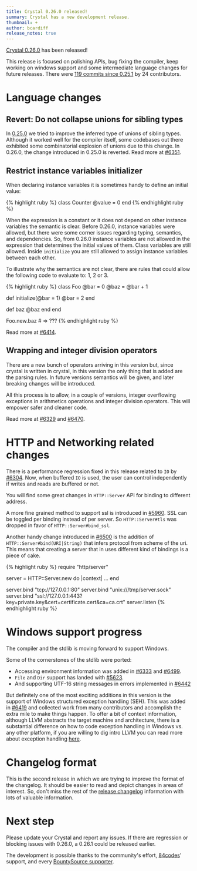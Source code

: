 ```yaml
---
title: Crystal 0.26.0 released!
summary: Crystal has a new development release.
thumbnail: +
author: bcardiff
release_notes: true
---
```


[Crystal 0.26.0](https://github.com/crystal-lang/crystal/releases/tag/0.26.0) has been released!

This release is focused on polishing APIs, bug fixing the compiler, keep working on windows support and some intermediate language changes for future releases. There were [119 commits since 0.25.1](https://github.com/crystal-lang/crystal/compare/0.25.1...0.26.0) by 24 contributors.

# Language changes

## Revert: Do not collapse unions for sibling types

In [0.25.0](/2018/06/15/crystal-0.25.0-released.html#do-not-collapse-unions-for-sibling-types) we tried to improve the inferred type of unions of sibling types. Although it worked well for the compiler itself, some codebases out there exhibited some combinatorial explosion of unions due to this change. In 0.26.0, the change introduced in 0.25.0 is reverted. Read more at [#6351](https://github.com/crystal-lang/crystal/pull/6351).

## Restrict instance variables initializer

When declaring instance variables it is sometimes handy to define an initial value:

<div class="code_section">{% highlight ruby %}
class Counter
  @value = 0
end
{% endhighlight ruby %}</div>

When the expression is a constant or it does not depend on other instance variables the semantic is clear. Before 0.26.0, instance variables were allowed, but there were some corner issues regarding typing, semantics, and dependencies. So, from 0.26.0 instance variables are not allowed in the expression that determines the initial values of them. Class variables are still allowed. Inside `initialize` you are still allowed to assign instance variables between each other.

To illustrate why the semantics are not clear, there are rules that could allow the following code to evaluate to: 1, 2 or 3.

<div class="code_section">{% highlight ruby %}
class Foo
  @bar = 0
  @baz = @bar + 1

  def initialize(@bar = 1)
    @bar = 2
  end

  def baz
    @baz
  end
end

Foo.new.baz # => ???
{% endhighlight ruby %}</div>

Read more at [#6414](https://github.com/crystal-lang/crystal/pull/6414).

## Wrapping and integer division operators

There are a new bunch of operators arriving in this version but, since crystal is written in crystal, in this version the only thing that is added are the parsing rules. In future versions semantics will be given, and later breaking changes will be introduced.

All this process is to allow, in a couple of versions, integer overflowing exceptions in arithmetics operations and integer division operators. This will empower safer and cleaner code.

Read more at [#6329](https://github.com/crystal-lang/crystal/pull/6329) and [#6470](https://github.com/crystal-lang/crystal/pull/6470).

# HTTP and Networking related changes

There is a performance regression fixed in this release related to `IO` by [#6304](https://github.com/crystal-lang/crystal/pull/6304). Now, when buffered `IO` is used, the user can control independently if writes and reads are buffered or not.

You will find some great changes in `HTTP::Server` API for binding to different address.

A more fine grained method to support ssl is introduced in [#5960](https://github.com/crystal-lang/crystal/pull/5960). SSL can be toggled per binding instead of per server. So `HTTP::Server#tls` was dropped in favor of `HTTP::Server#bind_ssl`.

Another handy change introduced in [#6500](https://github.com/crystal-lang/crystal/pull/6500) is the addition of  `HTTP::Server#bind(URI|String)` that infers protocol from scheme of the uri. This means that creating a server that in uses different kind of bindings is a piece of cake.

<div class="code_section">{% highlight ruby %}
require "http/server"

server = HTTP::Server.new do |context|
  ...
end

server.bind "tcp://127.0.0.1:80"
server.bind "unix:///tmp/server.sock"
server.bind "ssl://127.0.0.1:443?key=private.key&cert=certificate.cert&ca=ca.crt"
server.listen
{% endhighlight ruby %}</div>

# Windows support progress

The compiler and the stdlib is moving forward to support Windows.

Some of the cornerstones of the stdlib were ported:

* Accessing environment information was added in [#6333](https://github.com/crystal-lang/crystal/pull/6333) and [#6499](https://github.com/crystal-lang/crystal/pull/6499).
* `File` and `Dir` support has landed with [#5623](https://github.com/crystal-lang/crystal/pull/5623).
* And supporting UTF-16 string messages in errors implemented in [#6442](https://github.com/crystal-lang/crystal/pull/6442)

But definitely one of the most exciting additions in this version is the support of Windows structured exception handling (SEH). This was added in [#6419](https://github.com/crystal-lang/crystal/pull/6419) and collected work from many contributors and accomplish the extra mile to make things happen. To offer a bit of context information, although LLVM abstracts the target machine and architecture, there is a substantial difference on how to code exception handling in Windows vs. any other platform, if you are willing to dig intro LLVM you can read more about exception handling [here](https://llvm.org/docs/ExceptionHandling.html#wineh).

# Changelog format

This is the second release in which we are trying to improve the format of the changelog. It should be easier to read and depict changes in areas of interest. So, don't miss the rest of the [release changelog](https://github.com/crystal-lang/crystal/releases/tag/0.26.0) information with lots of valuable information.

# Next step

Please update your Crystal and report any issues. If there are regression or blocking issues with 0.26.0, a 0.26.1 could be released earlier.

The development is possible thanks to the community's effort, [84codes](https://www.84codes.com/)' support, and every [BountySource supporter](https://crystal-lang.org/sponsors).

